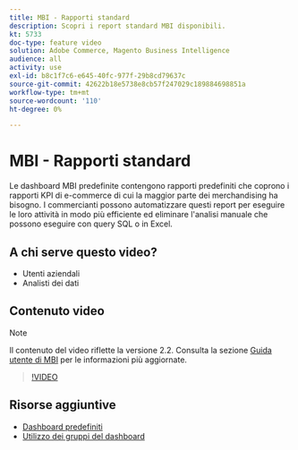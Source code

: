 ```yaml
---
title: MBI - Rapporti standard
description: Scopri i report standard MBI disponibili.
kt: 5733
doc-type: feature video
solution: Adobe Commerce, Magento Business Intelligence
audience: all
activity: use
exl-id: b8c1f7c6-e645-40fc-977f-29b8cd79637c
source-git-commit: 42622b18e5738e8cb57f247029c189884698851a
workflow-type: tm+mt
source-wordcount: '110'
ht-degree: 0%

---
```


# MBI - Rapporti standard

Le dashboard MBI predefinite contengono rapporti predefiniti che coprono i rapporti KPI di e-commerce di cui la maggior parte dei merchandising ha bisogno. I commercianti possono automatizzare questi report per eseguire le loro attività in modo più efficiente ed eliminare l&#39;analisi manuale che possono eseguire con query SQL o in Excel.

## A chi serve questo video?

- Utenti aziendali
- Analisti dei dati

## Contenuto video

>[!NOTE]
>
>Il contenuto del video riflette la versione 2.2. Consulta la sezione [Guida utente di MBI](https://docs.magento.com/mbi/) per le informazioni più aggiornate.

>[!VIDEO](https://video.tv.adobe.com/v/35987?quality=12&learn=on)

## Risorse aggiuntive

- [Dashboard predefiniti](https://docs.magento.com/mbi/data-user/dashboards/dashboards-pro.html)
- [Utilizzo dei gruppi del dashboard](https://docs.magento.com/mbi/data-user/dashboards/using-dashboard-groups.html)
